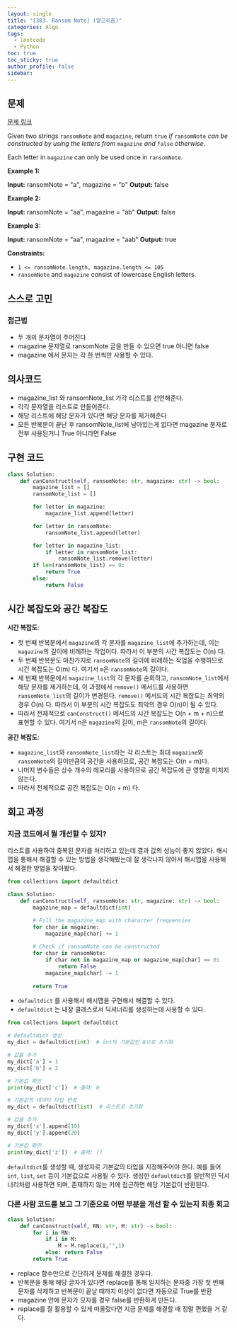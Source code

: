 ```yaml
---
layout: single
title: "[383. Ransom Note] (알고리즘)"
categories: Algo
tags:
  - leetcode
  - Python
toc: true
toc_sticky: true
author_profile: false
sidebar:
---
```

## 문제

[문제 링크](https://leetcode.com/problems/ransom-note/?envType=study-plan-v2&envId=top-interview-150)

Given two strings `ransomNote` and `magazine`, return `true` _if_ `ransomNote` _can be constructed by using the letters from_ `magazine` _and_ `false` _otherwise_.

Each letter in `magazine` can only be used once in `ransomNote`.

**Example 1:**

**Input:** ransomNote = "a", magazine = "b"
**Output:** false

**Example 2:**

**Input:** ransomNote = "aa", magazine = "ab"
**Output:** false

**Example 3:**

**Input:** ransomNote = "aa", magazine = "aab"
**Output:** true

**Constraints:**

- `1 <= ransomNote.length, magazine.length <= 105`
- `ransomNote` and `magazine` consist of lowercase English letters.

## 스스로 고민

### 접근법

- 두 개의 문자열이 주어진다
- magazine 문자열로 ransomNote 글을 만들 수 있으면 true 아니면 false
- magazine 에서 문자는 각 한 번씩만 사용할 수 있다.

## 의사코드

- magazine_list 와 ransomNote_list 가각 리스트를 선언해준다.
- 각각 문자열을 리스트로 만들어준다.
- 해당 리스트에 해당 문자가 있다면 해당 문자를 제거해준다
- 모든 반복문이 끝난 후 ransomNote_list에 남아있는게 없다면 magazine 문자로 전부 사용된거니 True 아니라면 False

## 구현 코드

```python
class Solution:
    def canConstruct(self, ransomNote: str, magazine: str) -> bool:
        magazine_list = []
        ransomNote_list = []

        for letter in magazine:
            magazine_list.append(letter)

        for letter in ransomNote:
            ransomNote_list.append(letter)

        for letter in magazine_list:
            if letter in ransomNote_list:
                ransomNote_list.remove(letter)
        if len(ransomNote_list) == 0:
            return True
        else:
            return False
```

## 시간 복잡도와 공간 복잡도

**시간 복잡도**:

- 첫 번째 반복문에서 `magazine`의 각 문자를 `magazine_list`에 추가하는데, 이는 `magazine`의 길이에 비례하는 작업이다. 따라서 이 부분의 시간 복잡도는 O(n) 다.
- 두 번째 반복문도 마찬가지로 `ransomNote`의 길이에 비례하는 작업을 수행하므로 시간 복잡도는 O(m) 다. 여기서 `m`은 `ransomNote`의 길이다.
- 세 번째 반복문에서 `magazine_list`의 각 문자를 순회하고, `ransomNote_list`에서 해당 문자를 제거하는데, 이 과정에서 `remove()` 메서드를 사용하면 `ransomNote_list`의 길이가 변경된다. `remove()` 메서드의 시간 복잡도는 최악의 경우 O(n) 다. 따라서 이 부분의 시간 복잡도도 최악의 경우 O(n)이 될 수 있다.
- 따라서 전체적으로 `canConstruct()` 메서드의 시간 복잡도는 O(n + m + n)으로 표현할 수 있다. 여기서 n은 `magazine`의 길이, m은 `ransomNote`의 길이다.

**공간 복잡도**:

- `magazine_list`와 `ransomNote_list`라는 각 리스트는 최대 `magazine`와 `ransomNote`의 길이만큼의 공간을 사용하므로, 공간 복잡도는 O(n + m)다.
- 나머지 변수들은 상수 개수의 메모리를 사용하므로 공간 복잡도에 큰 영향을 미치지 않는다.
- 따라서 전체적으로 공간 복잡도는 O(n + m) 다.

## 회고 과정

### 지금 코드에서 뭘 개선할 수 있지?

리스트를 사용하여 중복된 문자를 처리하고 있는데 결과 값의 성능이 좋지 않았다.
해시맵을 통해서 해결할 수 있는 방법을 생각해봤는데 잘 생각나지 않아서 해시맵을 사용해서 해결한 방법을 찾아봤다.

```python
from collections import defaultdict

class Solution:
    def canConstruct(self, ransomNote: str, magazine: str) -> bool:
        magazine_map = defaultdict(int)

        # Fill the magazine_map with character frequencies
        for char in magazine:
            magazine_map[char] += 1
        
        # Check if ransomNote can be constructed
        for char in ransomNote:
            if char not in magazine_map or magazine_map[char] == 0:
                return False
            magazine_map[char] -= 1
        
        return True

```

- `defaultdict` 를 사용해서 해시맵을 구현해서 해결할 수 있다.
- `defaultdict` 는 내장 클래스로서 딕셔너리를 생성하는데 사용할 수 있다.

```python
from collections import defaultdict

# defaultdict 생성
my_dict = defaultdict(int)  # int의 기본값인 0으로 초기화

# 값을 추가
my_dict['a'] = 1
my_dict['b'] = 2

# 기본값 확인
print(my_dict['c'])  # 출력: 0

# 기본값의 데이터 타입 변경
my_dict = defaultdict(list)  # 리스트로 초기화

# 값을 추가
my_dict['x'].append(10)
my_dict['y'].append(20)

# 기본값 확인
print(my_dict['z'])  # 출력: []

```

`defaultdict`를 생성할 때, 생성자로 기본값의 타입을 지정해주어야 한다. 예를 들어 `int`, `list`, `set` 등이 기본값으로 사용될 수 있다. 생성한 `defaultdict`를 일반적인 딕셔너리처럼 사용하면 되며, 존재하지 않는 키에 접근하면 해당 기본값이 반환된다.

### 다른 사람 코드를 보고 그 기준으로 어떤 부분을 개선 할 수 있는지 최종 회고

```python
class Solution:
    def canConstruct(self, RN: str, M: str) -> bool:
        for i in RN:
            if i in M:
                M = M.replace(i,"",1)
            else: return False
        return True
```

- replace 함수만으로 간단하게 문제를 해결한 경우다.
- 반복문을 통해 해당 글자가 있다면 replace를 통해 일치하는 문자중 가장 첫 번째 문자를 삭제하고 반복문이 끝날 때까지 이상이 없다면 자동으로 True를 반환
- magazine 안에 문자가 모자를 경우 false를 반환하게 만든다.
- replace를 잘 활용할 수 있게 떠올랐다면 지금 문제를 해결할 때 정말 편했을 거 같다.